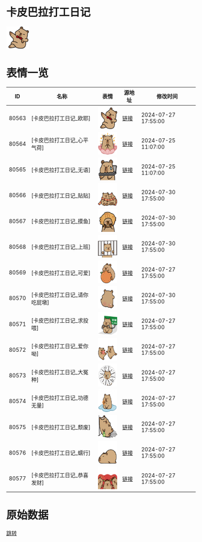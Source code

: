 # 卡皮巴拉打工日记

<img src="./cover.png" height="60" alt="cover" />

# 表情一览

|ID|名称|表情|源地址|修改时间|
|----|----|----|----|----|
|80563|[卡皮巴拉打工日记_欧耶]|<img src="./pic/080563_%5B卡皮巴拉打工日记_欧耶%5D.png" height="60" alt="欧耶"/>|[链接](https://i0.hdslb.com/bfs/garb/198dc0ada379567a706ef6effe0a911edfc65ee9.png)|2024-07-27 17:55:00|
|80564|[卡皮巴拉打工日记_心平气荷]|<img src="./pic/080564_%5B卡皮巴拉打工日记_心平气荷%5D.png" height="60" alt="心平气荷"/>|[链接](https://i0.hdslb.com/bfs/garb/930d7efd1564702c1f97ecd251125568179ad40b.png)|2024-07-25 11:07:00|
|80565|[卡皮巴拉打工日记_无语]|<img src="./pic/080565_%5B卡皮巴拉打工日记_无语%5D.png" height="60" alt="无语"/>|[链接](https://i0.hdslb.com/bfs/garb/5316919ad7b300eebec57d7c4e06584a35f45c04.png)|2024-07-25 11:07:00|
|80566|[卡皮巴拉打工日记_贴贴]|<img src="./pic/080566_%5B卡皮巴拉打工日记_贴贴%5D.png" height="60" alt="贴贴"/>|[链接](https://i0.hdslb.com/bfs/garb/76e14bfe450553aec1815b78e37e67e7bc26e3be.png)|2024-07-30 17:55:00|
|80567|[卡皮巴拉打工日记_摸鱼]|<img src="./pic/080567_%5B卡皮巴拉打工日记_摸鱼%5D.png" height="60" alt="摸鱼"/>|[链接](https://i0.hdslb.com/bfs/garb/6922099a6ecbb4ac5707b52961f151b4291c53a9.png)|2024-07-30 17:55:00|
|80568|[卡皮巴拉打工日记_上班]|<img src="./pic/080568_%5B卡皮巴拉打工日记_上班%5D.png" height="60" alt="上班"/>|[链接](https://i0.hdslb.com/bfs/garb/32876915785f1eba369b54974ff3b986e13c822c.png)|2024-07-30 17:55:00|
|80569|[卡皮巴拉打工日记_可爱]|<img src="./pic/080569_%5B卡皮巴拉打工日记_可爱%5D.png" height="60" alt="可爱"/>|[链接](https://i0.hdslb.com/bfs/garb/10dd60803ee1e13ae8cdf9535f14138bfe1b3338.png)|2024-07-27 17:55:00|
|80570|[卡皮巴拉打工日记_请你吃屁墩]|<img src="./pic/080570_%5B卡皮巴拉打工日记_请你吃屁墩%5D.png" height="60" alt="请你吃屁墩"/>|[链接](https://i0.hdslb.com/bfs/garb/31b1b9692c6c4c122f1d134a5b922ee6643e75d7.png)|2024-07-30 17:55:00|
|80571|[卡皮巴拉打工日记_求投喂]|<img src="./pic/080571_%5B卡皮巴拉打工日记_求投喂%5D.png" height="60" alt="求投喂"/>|[链接](https://i0.hdslb.com/bfs/garb/a0f39862dea11afd1779397b29e18611fbfdd11c.png)|2024-07-27 17:55:00|
|80572|[卡皮巴拉打工日记_爱你呦]|<img src="./pic/080572_%5B卡皮巴拉打工日记_爱你呦%5D.png" height="60" alt="爱你呦"/>|[链接](https://i0.hdslb.com/bfs/garb/0c6538aa0d773cf7b68b5136317f137c649a96a3.png)|2024-07-27 17:55:00|
|80573|[卡皮巴拉打工日记_大冤种]|<img src="./pic/080573_%5B卡皮巴拉打工日记_大冤种%5D.png" height="60" alt="大冤种"/>|[链接](https://i0.hdslb.com/bfs/garb/7f9fa42a6808480aa21fa4d2ee66e5abc5a38326.png)|2024-07-27 17:55:00|
|80574|[卡皮巴拉打工日记_功德无量]|<img src="./pic/080574_%5B卡皮巴拉打工日记_功德无量%5D.png" height="60" alt="功德无量"/>|[链接](https://i0.hdslb.com/bfs/garb/d6c5d4c079aba3e33e944dcf52d5a071afc3ecb8.png)|2024-07-27 17:55:00|
|80575|[卡皮巴拉打工日记_颓废]|<img src="./pic/080575_%5B卡皮巴拉打工日记_颓废%5D.png" height="60" alt="颓废"/>|[链接](https://i0.hdslb.com/bfs/garb/2c6f138f6723c703df99ffd9d29b894f45367932.png)|2024-07-27 17:55:00|
|80576|[卡皮巴拉打工日记_蠕行]|<img src="./pic/080576_%5B卡皮巴拉打工日记_蠕行%5D.png" height="60" alt="蠕行"/>|[链接](https://i0.hdslb.com/bfs/garb/ed4fa9a9bb125f33bd5c54bfe84d0b78c77de2de.png)|2024-07-27 17:55:00|
|80577|[卡皮巴拉打工日记_恭喜发财]|<img src="./pic/080577_%5B卡皮巴拉打工日记_恭喜发财%5D.png" height="60" alt="恭喜发财"/>|[链接](https://i0.hdslb.com/bfs/garb/a02c6a6d98b2f8e3d4041b550433fba21e64b66e.png)|2024-07-27 17:55:00|

# 原始数据

[跳转](./raw.json)

